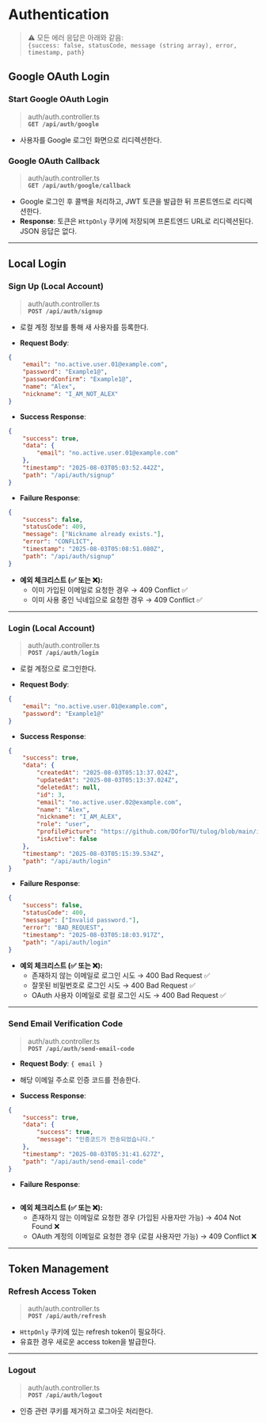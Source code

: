 # Authentication

> ⚠️ 모든 에러 응답은 아래와 같음:  
> `{success: false, statusCode, message (string array), error, timestamp, path}`

## Google OAuth Login

### Start Google OAuth Login

> auth/auth.controller.ts  
> **`GET /api/auth/google`**

-   사용자를 Google 로그인 화면으로 리디렉션한다.

### Google OAuth Callback

> auth/auth.controller.ts  
> **`GET /api/auth/google/callback`**

-   Google 로그인 후 콜백을 처리하고, JWT 토큰을 발급한 뒤 프론트엔드로 리디렉션한다.
-   **Response**: 토큰은 `HttpOnly` 쿠키에 저장되며 프론트엔드 URL로 리디렉션된다. JSON 응답은 없다.

---

## Local Login

### Sign Up (Local Account)

> auth/auth.controller.ts  
> **`POST /api/auth/signup`**

-   로컬 계정 정보를 통해 새 사용자를 등록한다.

-   **Request Body**:

```json
{
    "email": "no.active.user.01@example.com",
    "password": "Example1@",
    "passwordConfirm": "Example1@",
    "name": "Alex",
    "nickname": "I_AM_NOT_ALEX"
}
```

-   **Success Response**:

```json
{
    "success": true,
    "data": {
        "email": "no.active.user.01@example.com"
    },
    "timestamp": "2025-08-03T05:03:52.442Z",
    "path": "/api/auth/signup"
}
```

-   **Failure Response**:

```json
{
    "success": false,
    "statusCode": 409,
    "message": ["Nickname already exists."],
    "error": "CONFLICT",
    "timestamp": "2025-08-03T05:08:51.080Z",
    "path": "/api/auth/signup"
}
```

-   **예외 체크리스트 (✅ 또는 ❌):**
    -   이미 가입된 이메일로 요청한 경우 → 409 Conflict ✅
    -   이미 사용 중인 닉네임으로 요청한 경우 → 409 Conflict ✅

---

### Login (Local Account)

> auth/auth.controller.ts  
> **`POST /api/auth/login`**

-   로컬 계정으로 로그인한다.

-   **Request Body**:

```json
{
    "email": "no.active.user.01@example.com",
    "password": "Example1@"
}
```

-   **Success Response**:

```json
{
    "success": true,
    "data": {
        "createdAt": "2025-08-03T05:13:37.024Z",
        "updatedAt": "2025-08-03T05:13:37.024Z",
        "deletedAt": null,
        "id": 3,
        "email": "no.active.user.02@example.com",
        "name": "Alex",
        "nickname": "I_AM_ALEX",
        "role": "user",
        "profilePicture": "https://github.com/DOforTU/tulog/blob/main/img/user-profile/default-avatar.png?raw=true",
        "isActive": false
    },
    "timestamp": "2025-08-03T05:15:39.534Z",
    "path": "/api/auth/login"
}
```

-   **Failure Response**:

```json
{
    "success": false,
    "statusCode": 400,
    "message": ["Invalid password."],
    "error": "BAD_REQUEST",
    "timestamp": "2025-08-03T05:18:03.917Z",
    "path": "/api/auth/login"
}
```

-   **예외 체크리스트 (✅ 또는 ❌):**
    -   존재하지 않는 이메일로 로그인 시도 → 400 Bad Request ✅
    -   잘못된 비밀번호로 로그인 시도 → 400 Bad Request ✅
    -   OAuth 사용자 이메일로 로컬 로그인 시도 → 400 Bad Request ✅

---

### Send Email Verification Code

> auth/auth.controller.ts  
> **`POST /api/auth/send-email-code`**

-   **Request Body**: `{ email }`
-   해당 이메일 주소로 인증 코드를 전송한다.

-   **Success Response**:

```json
{
    "success": true,
    "data": {
        "success": true,
        "message": "인증코드가 전송되었습니다."
    },
    "timestamp": "2025-08-03T05:31:41.627Z",
    "path": "/api/auth/send-email-code"
}
```

-   **Failure Response**:

```json

```

-   **예외 체크리스트 (✅ 또는 ❌):**
    -   존재하지 않는 이메일로 요청한 경우 (가입된 사용자만 가능) → 404 Not Found ❌
    -   OAuth 계정의 이메일로 요청한 경우 (로컬 사용자만 가능) → 409 Conflict ❌

---

## Token Management

### Refresh Access Token

> auth/auth.controller.ts  
> **`POST /api/auth/refresh`**

-   `HttpOnly` 쿠키에 있는 refresh token이 필요하다.
-   유효한 경우 새로운 access token을 발급한다.

---

### Logout

> auth/auth.controller.ts  
> **`POST /api/auth/logout`**

-   인증 관련 쿠키를 제거하고 로그아웃 처리한다.
